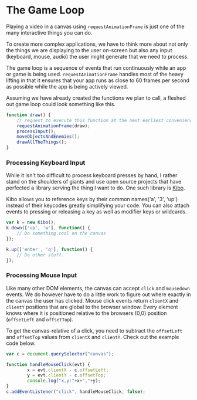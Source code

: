 # The Game Loop

Playing a video in a canvas using `requestAnimationFrame` is just one of the many interactive things you can do.

To create more complex applications, we have to think more about not only the things we are displaying to the user on-screen but also any input (keyboard, mouse, audio) the user might generate that we need to process.

The game loop is a sequence of events that run continuously while an app or game is being used. `requestAnimationFrame` handles most of the heavy lifting in that it ensures that your app runs as close to 60 frames per second as possible while the app is being actively viewed.

Assuming we have already created the functions we plan to call, a fleshed out game loop could look something like this.

```javascript
function draw() {
    // request to execute this function at the next earliest convenience
    requestAnimationFrame(draw);
    processInput();
    moveObjectsAndEnemies();
    drawAllTheThings();
}
```

### Processing Keyboard Input

While it isn't too difficult to process keyboard presses by hand, I rather stand on the shoulders of giants and use open source projects that have perfected a library serving the thing I want to do. One such library is [Kibo](https://github.com/marquete/kibo).

Kibo allows you to reference keys by their common names('a', '3', 'up') instead of their keycodes greatly simplifying your code. You can also attach events to pressing or releasing a key as well as modifier keys or wildcards.

```javascript
var k = new Kibo();
k.down(['up', 'w'], function() {
    // Do something cool on the canvas
});

k.up(['enter', 'q'], function() {
    // Do other stuff.
});
```

### Processing Mouse Input

Like many other DOM elements, the canvas can accept `click` and `mousedown` events. We do however have to do a little work to figure out where exactly in the canvas the user has clicked. Mouse click events return `clientX` and `clientY` positions that are global to the browser window. Every element knows where it is positioned relative to the browsers (0,0) position (`offsetLeft` and `offsetTop`).

To get the canvas-relative of a click, you need to subtract the `offsetLeft` and `offsetTop` values from `clientX` and `clientY`. Check out the example code below.

```javascript
var c = document.querySelector("canvas");

function handleMouseClick(evt) {
        x = evt.clientX - c.offsetLeft;
        y = evt.clientY - c.offsetTop;
        console.log("x,y:"+x+","+y);
}
c.addEventListener("click", handleMouseClick, false);
```